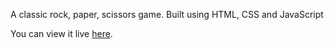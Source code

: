 A classic rock, paper, scissors game. 
Built using HTML, CSS and JavaScript

You can view it live [here](https://lockyboss1.github.io/rockPaperScissors/).